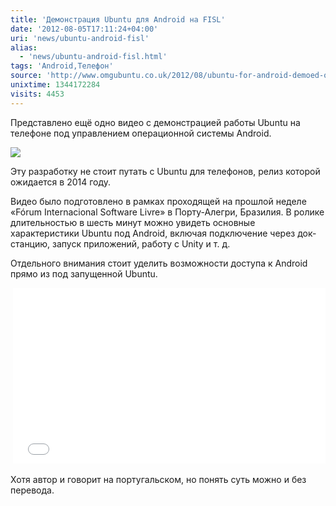```yaml
---
title: 'Демонстрация Ubuntu для Android на FISL'
date: '2012-08-05T17:11:24+04:00'
uri: 'news/ubuntu-android-fisl'
alias: 
  - 'news/ubuntu-android-fisl.html'
tags: 'Android,Телефон'
source: 'http://www.omgubuntu.co.uk/2012/08/ubuntu-for-android-demoed-on-video-at-fisl'
unixtime: 1344172284
visits: 4453
---
```

Представлено ещё одно видео с демонстрацией работы Ubuntu на телефоне под управлением операционной системы Android.

[![](img/2012/08/05/17-00/android-hero-6917946083-o.jpg)](img/2012/08/05/17-00/android-hero-6917946083-o.jpg)

Эту разработку не стоит путать с Ubuntu для телефонов, релиз которой ожидается в 2014 году.

Видео было подготовлено в рамках проходящей на прошлой неделе «Fórum Internacional Software Livre» в Порту-Алегри, Бразилия. В ролике длительностью в шесть минут можно увидеть основные характеристики Ubuntu под Android, включая подключение через док-станцию, запуск приложений, работу с Unity и т. д.

Отдельного внимания стоит уделить возможности доступа к Android прямо из под запущенной Ubuntu.

 <iframe src="//www.youtube.com/embed/F6_Oo-lKVUM" frameborder="0" width="500" height="281"></iframe>

Хотя автор и говорит на португальском, но понять суть можно и без перевода.
